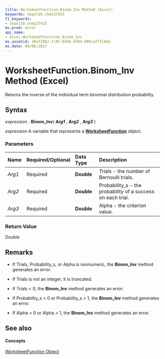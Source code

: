 ```yaml
---
title: WorksheetFunction.Binom_Inv Method (Excel)
keywords: vbaxl10.chm137415
f1_keywords:
- vbaxl10.chm137415
ms.prod: excel
api_name:
- Excel.WorksheetFunction.Binom_Inv
ms.assetid: 30af29b2-fc97-656b-d703-905caf7fcbb5
ms.date: 06/08/2017
---
```



# WorksheetFunction.Binom_Inv Method (Excel)

Returns the inverse of the individual term binomial distribution probability.


## Syntax

 _expression_ . **Binom_Inv**( **_Arg1_** , **_Arg2_** , **_Arg3_** )

 _expression_ A variable that represents a **[WorksheetFunction](Excel.WorksheetFunction.md)** object.


### Parameters



|**Name**|**Required/Optional**|**Data Type**|**Description**|
|:-----|:-----|:-----|:-----|
| _Arg1_|Required| **Double**|Trials - the number of Bernoulli trials.|
| _Arg2_|Required| **Double**|Probability_s - the probability of a success on each trial.|
| _Arg3_|Required| **Double**|Alpha - the criterion value.|

### Return Value

Double


## Remarks




- If Trials, Probability_s, or Alpha is nonnumeric, the  **Binom_Inv** method generates an error.
    
- If Trials is not an integer, it is truncated.
    
- If Trials < 0, the  **Binom_Inv** method generates an error.
    
- If Probability_s < 0 or Probability_s > 1, the  **Binom_Inv** method generates an error.
    
- If Alpha < 0 or Alpha > 1, the  **Binom_Inv** method generates an error.
    

## See also


#### Concepts


[WorksheetFunction Object](Excel.WorksheetFunction.md)

